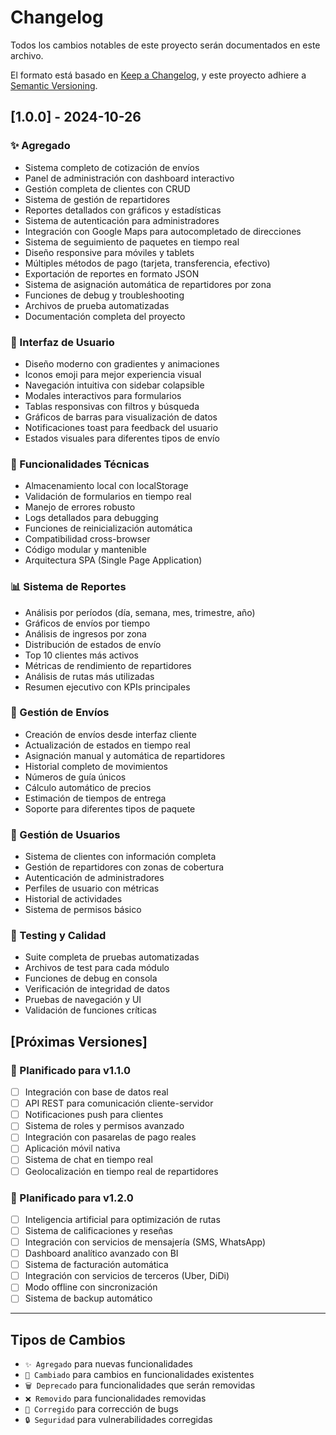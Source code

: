 # Changelog

Todos los cambios notables de este proyecto serán documentados en este archivo.

El formato está basado en [Keep a Changelog](https://keepachangelog.com/es-ES/1.0.0/),
y este proyecto adhiere a [Semantic Versioning](https://semver.org/spec/v2.0.0.html).

## [1.0.0] - 2024-10-26

### ✨ Agregado

- Sistema completo de cotización de envíos
- Panel de administración con dashboard interactivo
- Gestión completa de clientes con CRUD
- Sistema de gestión de repartidores
- Reportes detallados con gráficos y estadísticas
- Sistema de autenticación para administradores
- Integración con Google Maps para autocompletado de direcciones
- Sistema de seguimiento de paquetes en tiempo real
- Diseño responsive para móviles y tablets
- Múltiples métodos de pago (tarjeta, transferencia, efectivo)
- Exportación de reportes en formato JSON
- Sistema de asignación automática de repartidores por zona
- Funciones de debug y troubleshooting
- Archivos de prueba automatizadas
- Documentación completa del proyecto

### 🎨 Interfaz de Usuario

- Diseño moderno con gradientes y animaciones
- Iconos emoji para mejor experiencia visual
- Navegación intuitiva con sidebar colapsible
- Modales interactivos para formularios
- Tablas responsivas con filtros y búsqueda
- Gráficos de barras para visualización de datos
- Notificaciones toast para feedback del usuario
- Estados visuales para diferentes tipos de envío

### 🔧 Funcionalidades Técnicas

- Almacenamiento local con localStorage
- Validación de formularios en tiempo real
- Manejo de errores robusto
- Logs detallados para debugging
- Funciones de reinicialización automática
- Compatibilidad cross-browser
- Código modular y mantenible
- Arquitectura SPA (Single Page Application)

### 📊 Sistema de Reportes

- Análisis por períodos (día, semana, mes, trimestre, año)
- Gráficos de envíos por tiempo
- Análisis de ingresos por zona
- Distribución de estados de envío
- Top 10 clientes más activos
- Métricas de rendimiento de repartidores
- Análisis de rutas más utilizadas
- Resumen ejecutivo con KPIs principales

### 🚚 Gestión de Envíos

- Creación de envíos desde interfaz cliente
- Actualización de estados en tiempo real
- Asignación manual y automática de repartidores
- Historial completo de movimientos
- Números de guía únicos
- Cálculo automático de precios
- Estimación de tiempos de entrega
- Soporte para diferentes tipos de paquete

### 👥 Gestión de Usuarios

- Sistema de clientes con información completa
- Gestión de repartidores con zonas de cobertura
- Autenticación de administradores
- Perfiles de usuario con métricas
- Historial de actividades
- Sistema de permisos básico

### 🧪 Testing y Calidad

- Suite completa de pruebas automatizadas
- Archivos de test para cada módulo
- Funciones de debug en consola
- Verificación de integridad de datos
- Pruebas de navegación y UI
- Validación de funciones críticas

## [Próximas Versiones]

### 🔮 Planificado para v1.1.0

- [ ] Integración con base de datos real
- [ ] API REST para comunicación cliente-servidor
- [ ] Notificaciones push para clientes
- [ ] Sistema de roles y permisos avanzado
- [ ] Integración con pasarelas de pago reales
- [ ] Aplicación móvil nativa
- [ ] Sistema de chat en tiempo real
- [ ] Geolocalización en tiempo real de repartidores

### 🔮 Planificado para v1.2.0

- [ ] Inteligencia artificial para optimización de rutas
- [ ] Sistema de calificaciones y reseñas
- [ ] Integración con servicios de mensajería (SMS, WhatsApp)
- [ ] Dashboard analítico avanzado con BI
- [ ] Sistema de facturación automática
- [ ] Integración con servicios de terceros (Uber, DiDi)
- [ ] Modo offline con sincronización
- [ ] Sistema de backup automático

---

## Tipos de Cambios

- `✨ Agregado` para nuevas funcionalidades
- `🔄 Cambiado` para cambios en funcionalidades existentes
- `🗑️ Deprecado` para funcionalidades que serán removidas
- `❌ Removido` para funcionalidades removidas
- `🐛 Corregido` para corrección de bugs
- `🔒 Seguridad` para vulnerabilidades corregidas
